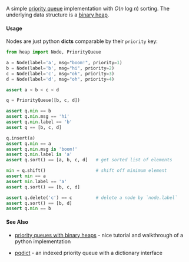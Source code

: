 A simple [priority queue](http://en.wikipedia.org/wiki/Priority_queue) implementation with *O*(*n* log *n*) sorting. The underlying data structure is a [binary heap](http://en.wikipedia.org/wiki/Binary_heap).


#### Usage

Nodes are just python **dicts** comparable by their `priority` key:

```python
from heap import Node, PriorityQueue

a = Node(label='a', msg="boom!", priority=1)
b = Node(label='b', msg="hi", priority=2)
c = Node(label='c', msg="ok", priority=3)
d = Node(label='d', msg="oh", priority=4)

assert a < b < c < d
```

```python
q = PriorityQueue([b, c, d])

assert q.min == b
assert q.min.msg == 'hi'
assert q.min.label == 'b'
assert q == [b, c, d]

q.insert(a)
assert q.min == a
assert q.min.msg is 'boom!'
assert q.min.label is 'a'
assert q.sort() == [a, b, c, d]   # get sorted list of elements

min = q.shift()                   # shift off minimum element
assert min == a
assert min.label == 'a'
assert q.sort() == [b, c, d]

assert q.delete('c') == c         # delete a node by `node.label`
assert q.sort() == [b, d]
assert q.min == b
```

#### See Also

* [priority queues with binary heaps](http://interactivepython.org/runestone/static/pythonds/Trees/heap.html) - nice tutorial and walkthrough of a python implementation

* [pqdict](https://github.com/nvictus/priority-queue-dictionary) - an indexed priority queue with a dictionary interface
